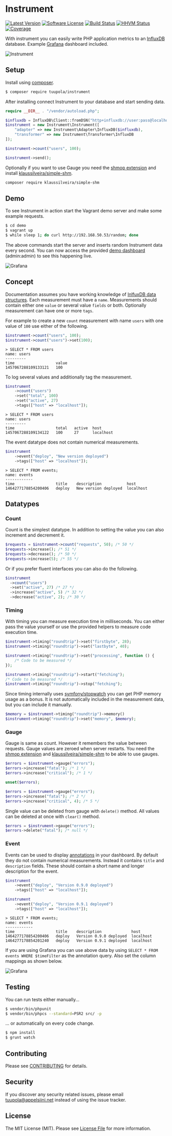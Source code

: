 #  Instrument

[![Latest Version](https://img.shields.io/packagist/v/tuupola/instrument.svg?style=flat-square)](https://packagist.org/packages/tuupola/instrument)
[![Software License](https://img.shields.io/badge/license-MIT-brightgreen.svg?style=flat-square)](LICENSE.md)
[![Build Status](https://img.shields.io/travis/tuupola/instrument/master.svg?style=flat-square)](https://travis-ci.org/tuupola/instrument)
[![HHVM Status](https://img.shields.io/hhvm/tuupola/instrument.svg?style=flat-square)](http://hhvm.h4cc.de/package/tuupola/instrument)
[![Coverage](http://img.shields.io/codecov/c/github/tuupola/instrument.svg?style=flat-square)](https://codecov.io/github/tuupola/instrument)


With instrument you can easily write PHP application metrics to an [InfluxDB](https://influxdata.com/) database. Example [Grafana](http://grafana.org/) dashboard included.


![Instrument](http://www.appelsiini.net/img/instrument-headline-1400.png)


## Setup

Install using [composer](https://getcomposer.org/).

``` bash
$ composer require tuupola/instrument
```

After installing connect Instrument to your database and start sending data.

``` php
require __DIR__ . "/vendor/autoload.php";

$influxdb = InfluxDB\Client::fromDSN("http+influxdb://user:pass@localhost:8086/instrument");
$instrument = new Instrument\Instrument([
    "adapter" => new Instrument\Adapter\InfluxDB($influxdb),
    "transformer" => new Instrument\Transformer\InfluxDB
]);

$instrument->count("users", 100);

$instrument->send();
```

Optionally if you want to use Gauge you need the [shmop extension](http://php.net/manual/en/book.shmop.php) and install [klaussilveira/simple-shm](https://github.com/klaussilveira/SimpleSHM/).

```bash
composer require klaussilveira/simple-shm
```

## Demo

To see Instrument in action start the Vagrant demo server and make some example requests.

``` bash
$ cd demo
$ vagrant up
$ while sleep 1; do curl http://192.168.50.53/random; done
```

The above commands start the server and inserts random Instrument data every second.
You can now access the provided [demo dashboard](http://192.168.50.53:3000/dashboard/db/instrument) (admin:admin) to see this happening live.

![Grafana](http://www.appelsiini.net/img/instrument-grafana-1400-2.png)

## Concept

Documentation assumes you have working knowledge of [InlfuxDB data structures](https://docs.influxdata.com/influxdb/v0.13/concepts/key_concepts/). Each measurement must have a `name`. Measurements should contain either one `value` or several value `fields` or both. Optionally measurement can have one or more `tags`.

For example to create a new `count` measurement with name `users` with one value of `100` use either of the following.

``` php
$instrument->count("users", 100);
$instrument->count("users")->set(100);
```

```
> SELECT * FROM users
name: users
---------
time                  value
1457067288109133121	  100
```

To log several values and additionally tag the measurement.

``` php
$instrument
    ->count("users")
    ->set("total", 100)
    ->set("active", 27)
    ->tags(["host" => "localhost"]);
```

```
> SELECT * FROM users
name: users
---------
time                  total   active  host
1457067288109134122   100     27      localhost
```

The event datatype does not contain numerical measurements.

``` php
$instrument
    ->event("deploy", "New version deployed")
    ->tags(["host" => "localhost"]);
```

```
> SELECT * FROM events;
name: events
------------
time                  title    description           host
1464277178854200406   deploy   New version deployed  localhost
```

## Datatypes
### Count

Count is the simplest datatype. In addition to setting the value you can also increment and decrement it.

```php
$requests = $instrument->count("requests", 50); /* 50 */
$requests->increase(); /* 51 */
$requests->decrease(); /* 50 */
$requests->increase(5); /* 55 */
```

Or if you prefer fluent interfaces you can also do the following.

```php
$instrument
  ->count("users")
  ->set("active", 27) /* 27 */
  ->increase("active", 5) /* 32 */
  ->decrease("active", 2); /* 30 */
```

### Timing

With timing you can measure execution time in milliseconds. You can either pass the value yourself or use the provided helpers to measure code execution time.

```php
$instrument->timing("roundtrip")->set("firstbyte", 28);
$instrument->timing("roundtrip")->set("lastbyte", 40);

$instrument->timing("roundtrip")->set("processing", function () {
    /* Code to be measured */
});

$instrument->timing("roundtrip")->start("fetching");
/* Code to be measured */
$instrument->timing("roundtrip")->stop("fetching");
```

Since timing internally uses [symfony/stopwatch](https://github.com/symfony/stopwatch) you can get PHP memory usage as a bonus. It is not automatically included in the measurement data, but you can include it manually.

```php
$memory = $instrument->timing("roundtrip")->memory()
$instrument->timing("roundtrip")->set("memory", $memory);
```

### Gauge

Gauge is same as count. However it remembers the value between requests. Gauge values are zeroed when server restarts. You need the [shmop extension](http://php.net/manual/en/book.shmop.php) and [klaussilveira/simple-shm](https://github.com/klaussilveira/SimpleSHM/) to be able to use gauges.

```php
$errors = $instrument->gauge("errors");
$errors->increase("fatal"); /* 1 */
$errors->increase("critical"); /* 1 */

unset($errors);

$errors = $instrument->gauge("errors");
$errors->increase("fatal"); /* 2 */
$errors->increase("critical", 4); /* 5 */
```

Single value can be deleted from gauge with `delete()` method. All values can be deleted at once with `clear()` method.

```php
$errors = $instrument->gauge("errors");
$errors->delete("fatal"); /* null */
```

### Event

Events can be used to display [annotations](http://docs.grafana.org/reference/annotations/) in your dashboard. By default they do not contain numerical measurements. Instead it contains `title` and `description` fields. These should contain a short name and longer description for the event.

``` php
$instrument
    ->event("deploy", "Version 0.9.0 deployed")
    ->tags(["host" => "localhost"]);

$instrument
    ->event("deploy", "Version 0.9.1 deployed")
    ->tags(["host" => "localhost"]);
```

```
> SELECT * FROM events;
name: events
------------
time                  title    description             host
1464277178854200406   deploy   Version 0.9.0 deployed  localhost
1464277178854201240   deploy   Version 0.9.1 deployed  localhost
```

If you are using Grafana you can use above data by using `SELECT * FROM events WHERE $timeFilter` as the annotation query. Also set the column mappings as shown below.

![Grafana](http://www.appelsiini.net/img/instrument-grafana-event-1400.png)

## Testing

You can run tests either manually...

``` bash
$ vendor/bin/phpunit
$ vendor/bin/phpcs --standard=PSR2 src/ -p
```

... or automatically on every code change.

``` bash
$ npm install
$ grunt watch
```

## Contributing

Please see [CONTRIBUTING](CONTRIBUTING.md) for details.

## Security

If you discover any security related issues, please email tuupola@appelsiini.net instead of using the issue tracker.

## License

The MIT License (MIT). Please see [License File](LICENSE.md) for more information.
